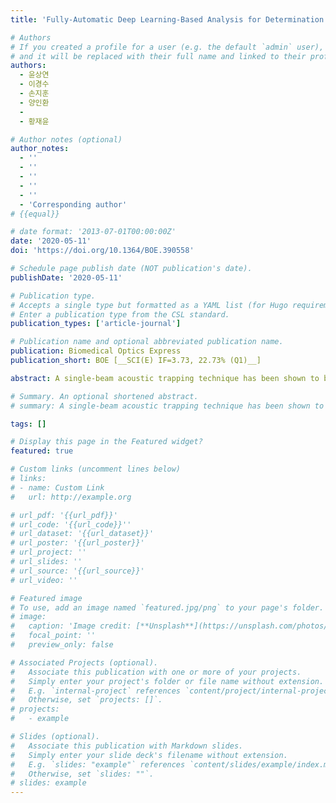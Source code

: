 ```yaml
---
title: 'Fully-Automatic Deep Learning-Based Analysis for Determination of Invasiveness of Breast Cancer Cells in an Acoustic Trap'

# Authors
# If you created a profile for a user (e.g. the default `admin` user), write the username (folder name) here
# and it will be replaced with their full name and linked to their profile.
authors:
  - 윤상연
  - 이경수
  - 손지훈
  - 양인환
  - 
  - 황재윤

# Author notes (optional)
author_notes:
  - ''
  - ''
  - ''
  - ''
  - ''
  - 'Corresponding author'
# {{equal}}

# date format: '2013-07-01T00:00:00Z'
date: '2020-05-11'
doi: 'https://doi.org/10.1364/BOE.390558'

# Schedule page publish date (NOT publication's date).
publishDate: '2020-05-11'

# Publication type.
# Accepts a single type but formatted as a YAML list (for Hugo requirements).
# Enter a publication type from the CSL standard.
publication_types: ['article-journal']

# Publication name and optional abbreviated publication name.
publication: Biomedical Optics Express
publication_short: BOE [__SCI(E) IF=3.73, 22.73% (Q1)__]

abstract: A single-beam acoustic trapping technique has been shown to be very useful for determining the invasiveness of suspended breast cancer cells in an acoustic trap with a manual calcium analysis method. However, for the rapid translation of the technology into the clinic, the development of an efficient/accurate analytical method is needed. We, therefore, develop a fully-automatic deep learning-based calcium image analysis algorithm for determining the invasiveness of suspended breast cancer cells using a single-beam acoustic trapping system. The algorithm allows to segment cells, find trapped cells, and quantify their calcium changes over time. For better segmentation of calcium fluorescent cells even with vague boundaries, a novel deep learning architecture with multi-scale/multi-channel convolution operations (MM-Net) is devised and constructed by a target inversion training method. The MM-Net outperforms other deep learning models in the cell segmentation. Also, a detection/quantification algorithm is developed and implemented to automatically determine the invasiveness of a trapped cell. For the evaluation of the algorithm, it is applied to quantify the invasiveness of breast cancer cells. The results show that the algorithm offers similar performance to the manual calcium analysis method for determining the invasiveness of cancer cells, suggesting that it may serve as a novel tool to automatically determine the invasiveness of cancer cells with high-efficiency.

# Summary. An optional shortened abstract.
# summary: A single-beam acoustic trapping technique has been shown to be very useful for determining the invasiveness of suspended breast cancer cells in an acoustic trap with a manual calcium analysis method. However, for the rapid translation of the technology into the clinic, the development of an efficient/accurate analytical method is needed. We, therefore, develop a fully-automatic deep learning-based calcium image analysis algorithm for determining the invasiveness of suspended breast cancer cells using a single-beam acoustic trapping system. The algorithm allows to segment cells, find trapped cells, and quantify their calcium changes over time. For better segmentation of calcium fluorescent cells even with vague boundaries, a novel deep learning architecture with multi-scale/multi-channel convolution operations (MM-Net) is devised and constructed by a target inversion training method. The MM-Net outperforms other deep learning models in the cell segmentation. Also, a detection/quantification algorithm is developed and implemented to automatically determine the invasiveness of a trapped cell. For the evaluation of the algorithm, it is applied to quantify the invasiveness of breast cancer cells. The results show that the algorithm offers similar performance to the manual calcium analysis method for determining the invasiveness of cancer cells, suggesting that it may serve as a novel tool to automatically determine the invasiveness of cancer cells with high-efficiency.

tags: []

# Display this page in the Featured widget?
featured: true

# Custom links (uncomment lines below)
# links:
# - name: Custom Link
#   url: http://example.org

# url_pdf: '{{url_pdf}}'
# url_code: '{{url_code}}''
# url_dataset: '{{url_dataset}}'
# url_poster: '{{url_poster}}'
# url_project: ''
# url_slides: ''
# url_source: '{{url_source}}'
# url_video: ''

# Featured image
# To use, add an image named `featured.jpg/png` to your page's folder.
# image:
#   caption: 'Image credit: [**Unsplash**](https://unsplash.com/photos/pLCdAaMFLTE)'
#   focal_point: ''
#   preview_only: false

# Associated Projects (optional).
#   Associate this publication with one or more of your projects.
#   Simply enter your project's folder or file name without extension.
#   E.g. `internal-project` references `content/project/internal-project/index.md`.
#   Otherwise, set `projects: []`.
# projects:
#   - example

# Slides (optional).
#   Associate this publication with Markdown slides.
#   Simply enter your slide deck's filename without extension.
#   E.g. `slides: "example"` references `content/slides/example/index.md`.
#   Otherwise, set `slides: ""`.
# slides: example
---
```


